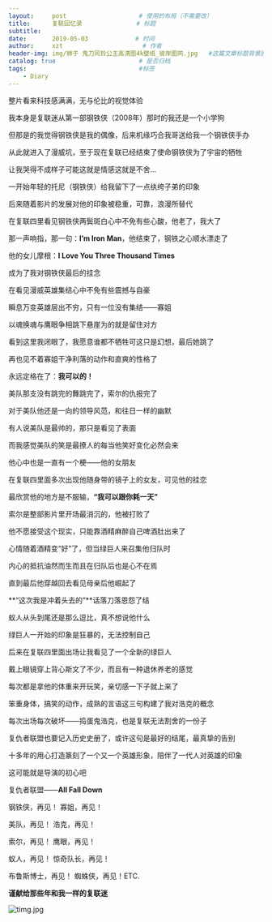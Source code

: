 ```yaml
---
layout:     post                    # 使用的布局（不需要改）
title:      复联回忆录               # 标题 
subtitle:   
date:       2019-05-03             # 时间
author:     xzt                      # 作者
header-img: img/狮子 鬼刀风铃公主高清图4k壁纸_彼岸图网.jpg   #这篇文章标题背景图片
catalog: true                       # 是否归档
tags:                               #标签
    - Diary
---
```


整片看来科技感满满，无与伦比的视觉体验

我本身是复联迷从第一部钢铁侠（2008年）那时的我还是一个小学狗

但那是的我觉得钢铁侠是我的偶像，后来机缘巧合我哥送给我一个钢铁侠手办

从此就进入了漫威坑，至于现在复联已经结束了使命钢铁侠为了宇宙的牺牲

让我哭得不成样子可能这就是情感这就是不舍...

一开始年轻的托尼（钢铁侠）给我留下了一点纨绔子弟的印象

后来随着影片的发展对他的印象被稳重，可靠，浪漫所替代

在复联四里看见钢铁侠两鬓斑白心中不免有些心酸，他老了，我大了

那一声响指，那一句：**I’m Iron Man**，他结束了，钢铁之心顺水漂走了

他的女儿摩根：**I Love You Three Thousand Times**

成为了我对钢铁侠最后的挂念

在看见漫威英雄集结心中不免有些震撼与自豪

瞬息万变英雄层出不穷，只有一位没有集结——寡姐

以魂换魂与鹰眼争相跳下悬崖为的就是留住对方

看到这里我闭眼了，我愿意谁都不牺牲可这只是幻想，最后她跳了

再也见不着寡姐干净利落的动作和直爽的性格了

永远定格在了：**我可以的！**

美队那支没有跳完的舞跳完了，索尔的仇报完了

对于美队他还是一向的领导风范，和往日一样的幽默

有人说美队是最帅的，那只是看见了表面

而我感觉美队的笑是最撩人的每当他笑好变化必然会来

他心中也是一直有一个梗——他的女朋友

在复联四里面多次出现他随身带的镜子上的女友，可见他的挂恋

最欣赏他的地方是不服输，**“我可以跟你耗一天”**

索尔是整部影片里开场最消沉的，他被打败了

他不愿接受这个现实，只能靠酒精麻醉自己啤酒肚出来了

心情随着酒精变“好”了，但当绿巨人来召集他归队时

内心的抵抗油然而生而且在归队后也是心不在焉

直到最后他穿越回去看见母亲后他崛起了

**“这次我是冲着头去的”**话落刀落恩怨了结

蚁人从头到尾还是那么逗比，真不想说他什么

绿巨人一开始的印象是狂暴的，无法控制自己

后来在复联四里面出场让我看见了一个全新的绿巨人

戴上眼镜穿上背心斯文了不少，而且有一种退休养老的感觉

每次都是拿他的体重来开玩笑，亲切感一下子就上来了

笨重身体，搞笑的动作，成熟的言语这三句构建了我对浩克的概念

每次出场每次破坏——捣蛋鬼浩克，也是复联无法割舍的一份子

复仇者联盟也要记入历史史册了，或许这句是最好的结尾，最真挚的告别

十多年的用心打造篆刻了一个又一个英雄形象，陪伴了一代人对英雄的印象

这可能就是导演的初心吧

复仇者联盟——**All Fall Down**

钢铁侠，再见！ 寡姐，再见！

美队，再见！ 浩克，再见！

索尔，再见！ 鹰眼，再见！

蚁人，再见！ 惊奇队长，再见！

布鲁斯博士，再见！ 蜘蛛侠，再见！ETC.

**谨献给那些年和我一样的复联迷**

![timg.jpg](https://i.loli.net/2019/05/03/5ccb902bc8038.jpg)
